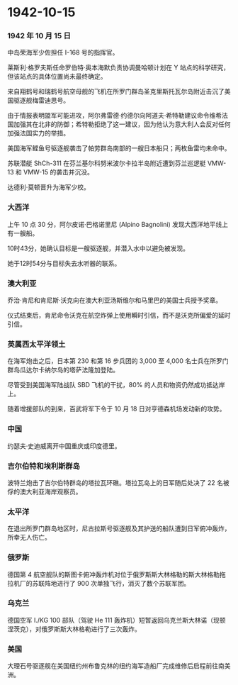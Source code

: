 # 1942-10-15

### 1942 年 10 月 15 日

中岛荣海军少佐担任 I-168 号的指挥官。

莱斯利·格罗夫斯任命罗伯特·奥本海默负责协调曼哈顿计划在 Y
站点的科学研究，但该站点的具体位置尚未最终确定。

来自翔鹤号和瑞鹤号航空母舰的飞机在所罗门群岛圣克里斯托瓦尔岛附近击沉了美国驱逐舰梅雷迪思号。

由于情报表明盟军可能进攻，阿尔弗雷德·约德尔向阿道夫·希特勒建议命令维希法国加强其在北非的防御；希特勒拒绝了这一建议，因为他认为意大利人会反对任何加强法国实力的举措。

美国海军鲣鱼号驱逐舰袭击了帕劳群岛南部的一艘日本船只；两枚鱼雷均未命中。

苏联潜艇 ShCh-311 在芬兰基尔科努米波尔卡拉半岛附近遭到芬兰巡逻艇 VMW-13
和 VMW-15 的袭击并沉没。

达德利·莫顿晋升为海军少校。

### 大西洋

上午 10 点 30 分，阿尔皮诺·巴格诺里尼 (Alpino Bagnolini)
发现大西洋地平线上有一艘船。

10时43分，她确认目标是一艘驱逐舰，并潜入水中以避免被发现。

她于12时54分与目标失去水听器的联系。

### 澳大利亚

乔治·肯尼和肯尼斯·沃克向在澳大利亚汤斯维尔和马里巴的美国士兵授予奖章。

仪式结束后，肯尼命令沃克在航空炸弹上使用瞬时引信，而不是沃克所偏爱的延时引信。

### 英属西太平洋领土

在海军炮击之后，日本第 230 和第 16 步兵团的 3,000 至 4,000
名士兵在所罗门群岛瓜达尔卡纳尔岛的塔萨法隆加登陆。

尽管受到美国海军陆战队 SBD 飞机的干扰，80%
的人员和物资仍然成功抵达岸上。

随着增援部队的到来，百武将军下令于 10 月 18 日对亨德森机场发动新的攻势。

### 中国

约瑟夫·史迪威离开中国重庆或印度德里。

### 吉尔伯特和埃利斯群岛

波特兰炮击了吉尔伯特群岛的塔拉瓦环礁。塔拉瓦岛上的日军随后处决了 22
名被俘的澳大利亚海岸观察员。

### 太平洋

在退出所罗门群岛地区时，尼古拉斯号驱逐舰及其护送的船队遭到日军俯冲轰炸，所幸无人伤亡。

### 俄罗斯

德国第 4
航空舰队的斯图卡俯冲轰炸机对位于俄罗斯斯大林格勒的斯大林格勒拖拉机厂的苏联阵地进行了
900 次单独飞行，消灭了数个苏联军团。

### 乌克兰

德国空军 I./KG 100 部队（驾驶 He 111
轰炸机）短暂返回乌克兰斯大林诺（现顿涅茨克），对俄罗斯斯大林格勒进行了三次轰炸。

### 美国

大理石号驱逐舰在美国纽约州布鲁克林的纽约海军造船厂完成维修后启程前往南美洲。